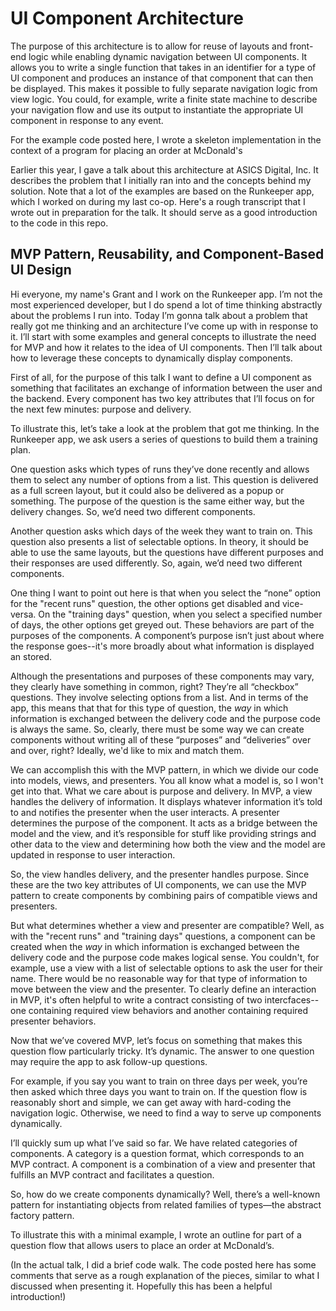 # UI Component Architecture
The purpose of this architecture is to allow for reuse of layouts and front-end logic while enabling dynamic navigation between UI components.  It allows you to write a single function that takes in an identifier for a type of UI component and produces an instance of that component that can then be displayed.  This makes it possible to fully separate navigation logic from view logic.  You could, for example, write a finite state machine to describe your navigation flow and use its output to instantiate the appropriate UI component in response to any event.

For the example code posted here, I wrote a skeleton implementation in the context of a program for placing an order at McDonald's

Earlier this year, I gave a talk about this architecture at ASICS Digital, Inc.  It describes the problem that I initially ran into and the concepts behind my solution.  Note that a lot of the examples are based on the Runkeeper app, which I worked on during my last co-op.  Here's a rough transcript that I wrote out in preparation for the talk.  It should serve as a good introduction to the code in this repo.


## MVP Pattern, Reusability, and Component-Based UI Design

Hi everyone, my name's Grant and I work on the Runkeeper app.  I’m not the most experienced developer, but I do spend a lot of time thinking abstractly about the problems I run into.  Today I’m gonna talk about a problem that really got me thinking and an architecture I’ve come up with in response to it.  I’ll start with some examples and general concepts to illustrate the need for MVP and how it relates to the idea of UI components.  Then I’ll talk about how to leverage these concepts to dynamically display components.

First of all, for the purpose of this talk I want to define a UI component as something that facilitates an exchange of information between the user and the backend.  Every component has two key attributes that I’ll focus on for the next few minutes: purpose and delivery.  

To illustrate this, let’s take a look at the problem that got me thinking.  In the Runkeeper app, we ask users a series of questions to build them a training plan.

One question asks which types of runs they’ve done recently and allows them to select any number of options from a list.  This question is delivered as a full screen layout, but it could also be delivered as a popup or something.  The purpose of the question is the same either way, but the delivery changes.  So, we’d need two different components.  

Another question asks which days of the week they want to train on.  This question also presents a list of selectable options.  In theory, it should be able to use the same layouts, but the questions have different purposes and their responses are used differently.  So, again, we’d need two different components.

One thing I want to point out here is that when you select the “none” option for the "recent runs" question, the other options get disabled and vice-versa.  On the "training days" question, when you select a specified number of days, the other options get greyed out.  These behaviors are part of the purposes of the components.  A component’s purpose isn’t just about where the response goes--it's more broadly about what information is displayed an stored.

Although the presentations and purposes of these components may vary, they clearly have something in common, right?  They’re all “checkbox” questions.  They involve selecting options from a list.  And in terms of the app, this means that that for this type of question, the *way* in which information is exchanged between the delivery code and the purpose code is always the same.  So, clearly, there must be some way we can create components without writing all of these “purposes” and “deliveries” over and over, right?  Ideally, we'd like to mix and match them.

We can accomplish this with the MVP pattern, in which we divide our code into models, views, and presenters.  You all know what a model is, so I won't get into that.  What we care about is purpose and delivery.  In MVP, a view handles the delivery of information.  It displays whatever information it’s told to and notifies the presenter when the user interacts.  A presenter determines the purpose of the component.  It acts as a bridge between the model and the view, and it’s responsible for stuff like providing strings and other data to the view and determining how both the view and the model are updated in response to user interaction.

So, the view handles delivery, and the presenter handles purpose.  Since these are the two key attributes of UI components, we can use the MVP pattern to create components by combining pairs of compatible views and presenters.

But what determines whether a view and presenter are compatible?  Well, as with the "recent runs" and "training days" questions, a component can be created when the *way* in which information is exchanged between the delivery code and the purpose code makes logical sense.  You couldn't, for example, use a view with a list of selectable options to ask the user for their name.  There would be no reasonable way for that type of information to move between the view and the presenter.  To clearly define an interaction in MVP, it's often helpful to write a contract consisting of two intercfaces--one containing required view behaviors and another containing required presenter behaviors.

Now that we’ve covered MVP, let’s focus on something that makes this question flow particularly tricky.  It’s dynamic.  The answer to one question may require the app to ask follow-up questions.  

For example, if you say you want to train on three days per week, you’re then asked which three days you want to train on.  If the question flow is reasonably short and simple, we can get away with hard-coding the navigation logic.  Otherwise, we need to find a way to serve up components dynamically.

I’ll quickly sum up what I’ve said so far.  We have related categories of components.  A category is a question format, which corresponds to an MVP contract.  A component is a combination of a view and presenter that fulfills an MVP contract and facilitates a question.  

So, how do we create components dynamically?  Well, there’s a well-known pattern for instantiating objects from related families of types—the abstract factory pattern.

To illustrate this with a minimal example, I wrote an outline for part of a question flow that allows users to place an order at McDonald’s.


(In the actual talk, I did a brief code walk.  The code posted here has some comments that serve as a rough explanation of the pieces, similar to what I discussed when presenting it.  Hopefully this has been a helpful introduction!)
